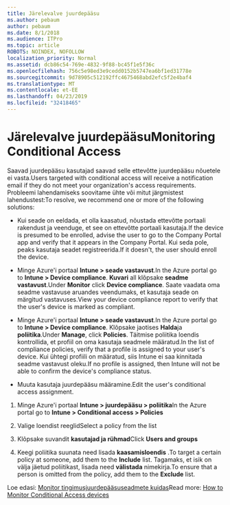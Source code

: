 ```yaml
---
title: Järelevalve juurdepääsu
ms.author: pebaum
author: pebaum
ms.date: 8/1/2018
ms.audience: ITPro
ms.topic: article
ROBOTS: NOINDEX, NOFOLLOW
localization_priority: Normal
ms.assetid: dcb86c54-769e-4832-9f88-bc45f1e5f36c
ms.openlocfilehash: 756c5e98ed3e9cedd0152b5747ea6bf1ed31778e
ms.sourcegitcommit: 9d78905c512192ffc4675468abd2efc5f2e4baf4
ms.translationtype: MT
ms.contentlocale: et-EE
ms.lasthandoff: 04/23/2019
ms.locfileid: "32418465"
---
```

# <a name="monitoring-conditional-access"></a><span data-ttu-id="6f10f-102">Järelevalve juurdepääsu</span><span class="sxs-lookup"><span data-stu-id="6f10f-102">Monitoring Conditional Access</span></span>

<span data-ttu-id="6f10f-103">Saavad juurdepääsu kasutajad saavad selle ettevõtte juurdepääsu nõuetele ei vasta.</span><span class="sxs-lookup"><span data-stu-id="6f10f-103">Users targeted with conditional access will receive a notification email if they do not meet your organization's access requirements.</span></span> <span data-ttu-id="6f10f-104">Probleemi lahendamiseks soovitame ühte või mitut järgmistest lahendustest:</span><span class="sxs-lookup"><span data-stu-id="6f10f-104">To resolve, we recommend one or more of the following solutions:</span></span>
  
- <span data-ttu-id="6f10f-105">Kui seade on eeldada, et olla kaasatud, nõustada ettevõtte portaali rakendust ja veenduge, et see on ettevõtte portaali kasutaja.</span><span class="sxs-lookup"><span data-stu-id="6f10f-105">If the device is presumed to be enrolled, advise the user to go to the Company Portal app and verify that it appears in the Company Portal.</span></span> <span data-ttu-id="6f10f-106">Kui seda pole, peaks kasutaja seadet registreerida.</span><span class="sxs-lookup"><span data-stu-id="6f10f-106">If it doesn't, the user should enroll the device.</span></span>
    
- <span data-ttu-id="6f10f-107">Minge Azure'i portaal **Intune \> seade vastavust**.</span><span class="sxs-lookup"><span data-stu-id="6f10f-107">In the Azure portal go to **Intune \> Device compliance**.</span></span> <span data-ttu-id="6f10f-108">**Kuvari** all klõpsake **seadme vastavust**.</span><span class="sxs-lookup"><span data-stu-id="6f10f-108">Under **Monitor** click **Device compliance**.</span></span> <span data-ttu-id="6f10f-109">Saate vaadata oma seadme vastavuse aruandes veendumaks, et kasutaja seade on märgitud vastavuses.</span><span class="sxs-lookup"><span data-stu-id="6f10f-109">View your device compliance report to verify that the user's device is marked as compliant.</span></span> 
    
- <span data-ttu-id="6f10f-110">Minge Azure'i portaal **Intune \> seade vastavust**.</span><span class="sxs-lookup"><span data-stu-id="6f10f-110">In the Azure portal go to **Intune \> Device compliance**.</span></span> <span data-ttu-id="6f10f-111">Klõpsake jaotises **Halda**ja **poliitika**.</span><span class="sxs-lookup"><span data-stu-id="6f10f-111">Under **Manage**, click **Policies**.</span></span> <span data-ttu-id="6f10f-112">Täitmise poliitika loendis kontrollida, et profiil on oma kasutaja seadmele määratud.</span><span class="sxs-lookup"><span data-stu-id="6f10f-112">In the list of compliance policies, verify that a profile is assigned to your user's device.</span></span> <span data-ttu-id="6f10f-113">Kui ühtegi profiili on määratud, siis Intune ei saa kinnitada seadme vastavust oleku.</span><span class="sxs-lookup"><span data-stu-id="6f10f-113">If no profile is assigned, then Intune will not be able to confirm the device's compliance status.</span></span> 
    
- <span data-ttu-id="6f10f-114">Muuta kasutaja juurdepääsu määramine.</span><span class="sxs-lookup"><span data-stu-id="6f10f-114">Edit the user's conditional access assignment.</span></span>
    
1. <span data-ttu-id="6f10f-115">Minge Azure'i portaal **Intune \> juurdepääsu \> poliitika**</span><span class="sxs-lookup"><span data-stu-id="6f10f-115">In the Azure portal go to **Intune \> Conditional access \> Policies**</span></span>
    
2. <span data-ttu-id="6f10f-116">Valige loendist reeglid</span><span class="sxs-lookup"><span data-stu-id="6f10f-116">Select a policy from the list</span></span>
    
3. <span data-ttu-id="6f10f-117">Klõpsake suvandit **kasutajad ja rühmad**</span><span class="sxs-lookup"><span data-stu-id="6f10f-117">Click **Users and groups**</span></span>
    
4. <span data-ttu-id="6f10f-118">Keegi poliitika suunata need lisada **kaasamisloendis** .</span><span class="sxs-lookup"><span data-stu-id="6f10f-118">To target a certain policy at someone, add them to the **Include** list.</span></span> <span data-ttu-id="6f10f-119">Tagamaks, et isik on välja jäetud poliitikast, lisada need **välistada** nimekirja.</span><span class="sxs-lookup"><span data-stu-id="6f10f-119">To ensure that a person is omitted from the policy, add them to the **Exclude** list.</span></span> 
    
<span data-ttu-id="6f10f-120">Loe edasi: [Monitor tingimusjuurdepääsuseadmete kuidas](https://docs.microsoft.com/intune/conditional-access-exchange-monitor)</span><span class="sxs-lookup"><span data-stu-id="6f10f-120">Read more: [How to Monitor Conditional Access devices](https://docs.microsoft.com/intune/conditional-access-exchange-monitor)</span></span>
  


